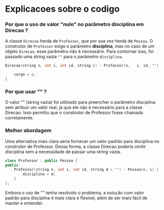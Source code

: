 # Explicacoes sobre o codigo

### Por que o uso de valor "nulo" no parâmetro disciplina em Direcao ?

A classe ```Direcao``` herda de ```Professor```, que por sua vez herda de ```Pessoa```. O construtor de ```Professor``` exige o parâmetro **disciplina**, mas no caso de um objeto ```Direcao```, esse parâmetro não é necessário. Para contornar isso, foi passado uma string vazia ```""``` para o parâmetro ```disciplina```.

``` cpp 
Direcao(string n, int i, int id, string c) : Professor(n,   i, id, "") {

    cargo = c;
}
```

### Por que usar "" ?
O valor "" (string vazia) foi utilizado para preencher o parâmetro disciplina sem atribuir um valor real, já que ele não é necessário para a classe Direcao. Isso permitiu que o construtor de Professor fosse chamado corretamente.

### Melhor abordagem
Uma alternativa mais clara seria fornecer um valor padrão para disciplina no construtor de Professor. Dessa forma, a classe Direcao poderia omitir disciplina sem a necessidade de passar uma string vazia.

``` cpp
class Professor : public Pessoa {
public:
    Professor(string n, int i, int id, string d = "") : Pessoa(n, i) {
        disciplina = d;
    }
};
```


Embora o uso de "" tenha resolvido o problema, a solução com valor padrão para disciplina é mais clara e flexível, além de ser mais fácil de manter e entender.